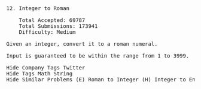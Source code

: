 <pre>
12. Integer to Roman

    Total Accepted: 69787
    Total Submissions: 173941
    Difficulty: Medium

Given an integer, convert it to a roman numeral.

Input is guaranteed to be within the range from 1 to 3999.

Hide Company Tags Twitter
Hide Tags Math String
Hide Similar Problems (E) Roman to Integer (H) Integer to English Words

</pre>
